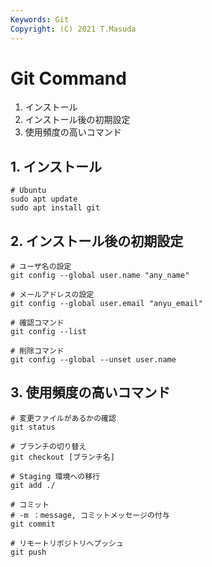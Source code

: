 ```yaml
---
Keywords: Git
Copyright: (C) 2021 T.Masuda
---
```

# Git Command

1. インストール
1. インストール後の初期設定
1. 使用頻度の高いコマンド


## 1. インストール
```Git
# Ubuntu
sudo apt update
sudo apt install git 
```

## 2. インストール後の初期設定

```Git
# ユーザ名の設定
git config --global user.name "any_name"

# メールアドレスの設定
git config --global user.email "anyu_email"

# 確認コマンド
git config --list

# 削除コマンド
git config --global --unset user.name
```

## 3. 使用頻度の高いコマンド

```Git
# 変更ファイルがあるかの確認
git status

# ブランチの切り替え
git checkout [ブランチ名]

# Staging 環境への移行
git add ./

# コミット
# -m ：message, コミットメッセージの付与
git commit

# リモートリポジトリへプッシュ
git push
```
